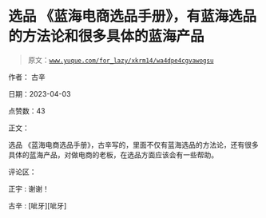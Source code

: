 # 选品 《蓝海电商选品手册》，有蓝海选品的方法论和很多具体的蓝海产品

> 原文：[`www.yuque.com/for_lazy/xkrm14/wa4dpe4cgvawogsu`](https://www.yuque.com/for_lazy/xkrm14/wa4dpe4cgvawogsu)

作者： 古辛

日期：2023-04-03

点赞数：43

正文：

选品 《蓝海电商选品手册》，古辛写的，里面不仅有蓝海选品的方法论，还有很多具体的蓝海产品，对做电商的老板，在选品方面应该会有一些帮助。

评论区：

正宇 : 谢谢！

古辛 : [呲牙][呲牙]



